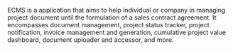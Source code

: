 ECMS is a application that aims to help individual or company in managing project document until the formulation of a sales contract agreement. It encompasses document management, project status tracker, project notification, invoice management and generation, cumulative project value dashboard, document uploader and accessor, and more.

